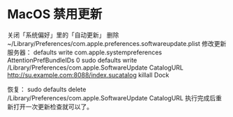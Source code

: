 # MacOS 禁用更新

  关闭「系统偏好」里的「自动更新」
  删除 ~/Library/Preferences/com.apple.preferences.softwareupdate.plist
  修改更新服务器：
  defaults write com.apple.systempreferences AttentionPrefBundleIDs 0
  sudo defaults write /Library/Preferences/com.apple.SoftwareUpdate CatalogURL http://su.example.com:8088/index.sucatalog
  killall Dock
  
  恢复：
  sudo defaults delete /Library/Preferences/com.apple.SoftwareUpdate CatalogURL
  执行完成后重新打开一次更新检查就可以了。
